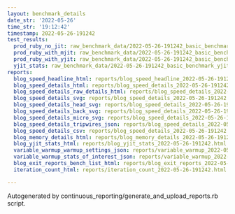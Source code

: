 ```yaml
---
layout: benchmark_details
date_str: '2022-05-26'
time_str: '19:12:42'
timestamp: 2022-05-26-191242
test_results:
  prod_ruby_no_jit: raw_benchmark_data/2022-05-26-191242_basic_benchmark_prod_ruby_no_jit.json
  prod_ruby_with_mjit: raw_benchmark_data/2022-05-26-191242_basic_benchmark_prod_ruby_with_mjit.json
  prod_ruby_with_yjit: raw_benchmark_data/2022-05-26-191242_basic_benchmark_prod_ruby_with_yjit.json
  yjit_stats: raw_benchmark_data/2022-05-26-191242_basic_benchmark_yjit_stats.json
reports:
  blog_speed_headline_html: reports/blog_speed_headline_2022-05-26-191242.html
  blog_speed_details_html: reports/blog_speed_details_2022-05-26-191242.html
  blog_speed_details_raw_details_html: reports/blog_speed_details_2022-05-26-191242.raw_details.html
  blog_speed_details_svg: reports/blog_speed_details_2022-05-26-191242.svg
  blog_speed_details_head_svg: reports/blog_speed_details_2022-05-26-191242.head.svg
  blog_speed_details_back_svg: reports/blog_speed_details_2022-05-26-191242.back.svg
  blog_speed_details_micro_svg: reports/blog_speed_details_2022-05-26-191242.micro.svg
  blog_speed_details_tripwires_json: reports/blog_speed_details_2022-05-26-191242.tripwires.json
  blog_speed_details_csv: reports/blog_speed_details_2022-05-26-191242.csv
  blog_memory_details_html: reports/blog_memory_details_2022-05-26-191242.html
  blog_yjit_stats_html: reports/blog_yjit_stats_2022-05-26-191242.html
  variable_warmup_warmup_settings_json: reports/variable_warmup_2022-05-26-191242.warmup_settings.json
  variable_warmup_stats_of_interest_json: reports/variable_warmup_2022-05-26-191242.stats_of_interest.json
  blog_exit_reports_bench_list_html: reports/blog_exit_reports_2022-05-26-191242.bench_list.html
  iteration_count_html: reports/iteration_count_2022-05-26-191242.html

---
```

Autogenerated by continuous_reporting/generate_and_upload_reports.rb script.
